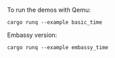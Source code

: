 
To run the demos with Qemu:

```
cargo runq --example basic_time
```

Embassy version:

```
cargo runq --example embassy_time
```
